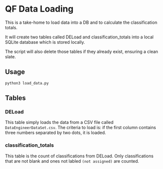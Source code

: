 # QF Data Loading

This is a take-home to load data into a DB and to calculate the classification totals.

It will create two tables called DELoad and classification_totals into a local SQLite database which is stored locally.

The script will also delete those tables if they already exist, ensuring a clean slate.

## Usage
```
python3 load_data.py
```

## Tables

### DELoad

This table simply loads the data from a CSV file called `DataEngineerDataSet.csv`. The criteria to load is: if the first column contains three numbers separated by two dots, it is loaded.

### classification_totals

This table is the count of classifications from DELoad. Only classifications that are not blank and ones not labled `(not assigned)` are counted.
